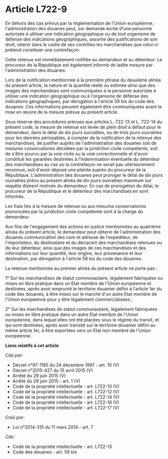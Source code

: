 # Article L722-9

En dehors des cas prévus par la réglementation de l'Union européenne, l'administration des douanes peut, sur demande écrite
d'une personne autorisée à utiliser une indication géographique ou de tout organisme de défense des indications
géographiques, assortie des justifications de son droit, retenir dans le cadre de ses contrôles les marchandises que celui-ci
prétend constituer une contrefaçon. 

Cette retenue est immédiatement notifiée au demandeur et au détenteur. Le procureur de la République est également informé de
ladite mesure par l'administration des douanes. 

Lors de la notification mentionnée à la première phrase du deuxième alinéa du présent article, la nature et la quantité
réelle ou estimée ainsi que des images des marchandises sont communiquées à la personne autorisée à utiliser une indication
géographique ou à l'organisme de défense des indications géographiques, par dérogation à l'article 59 bis du code des
douanes. Ces informations peuvent également être communiquées avant la mise en œuvre de la mesure prévue au présent article. 

Sous réserve des procédures prévues aux articles L. 722-13 et L. 722-14 du présent code, la mesure de retenue est levée de
plein droit à défaut pour le demandeur, dans le délai de dix jours ouvrables, ou de trois jours ouvrables pour les denrées
périssables, à compter de la notification de la retenue des marchandises, de justifier auprès de l'administration des douanes
soit de mesures conservatoires décidées par la juridiction civile compétente, soit de s'être pourvu par la voie civile ou la
voie correctionnelle et d'avoir constitué les garanties destinées à l'indemnisation éventuelle du détenteur des marchandises
au cas où la contrefaçon ne serait pas ultérieurement reconnue, soit d'avoir déposé une plainte auprès du procureur de la
République. L'administration des douanes peut proroger le délai de dix jours ouvrables prévu au présent alinéa de dix jours
ouvrables maximum sur requête dûment motivée du demandeur. En cas de prorogation du délai, le procureur de la République et
le détenteur des marchandises en sont informés. 

Les frais liés à la mesure de retenue ou aux mesures conservatoires prononcées par la juridiction civile compétente sont à la
charge du demandeur. 

Aux fins de l'engagement des actions en justice mentionnées au quatrième alinéa du présent article, le demandeur peut obtenir
de l'administration des douanes communication des nom et adresse de l'expéditeur, de l'importateur, du destinataire et du
déclarant des marchandises retenues ou de leur détenteur, ainsi que des images de ces marchandises et des informations sur
leur quantité, leur origine, leur provenance et leur destination, par dérogation à l'article 59 bis du code des douanes. 

La retenue mentionnée au premier alinéa du présent article ne porte pas : 

1° Sur les marchandises de statut communautaire, légalement fabriquées ou mises en libre pratique dans un Etat membre de
l'Union européenne et destinées, après avoir emprunté le territoire douanier défini à l'article 1er du code des douanes, à
être mises sur le marché d'un autre Etat membre de l'Union européenne pour y être légalement commercialisées ; 

2° Sur les marchandises de statut communautaire, légalement fabriquées ou mises en libre pratique dans un autre Etat membre
de l'Union européenne, dans lequel elles ont été placées sous le régime du transit, et qui sont destinées, après avoir
transité sur le territoire douanier défini au même article 1er, à être exportées vers un Etat non membre de l'Union
européenne.

**Liens relatifs à cet article**

_Cité par_:

  - Décret n°97-1195 du 24 décembre 1997 - art. 10 (V)
  - Décret n°2015-427 du 15 avril 2015 (V)
  - Arrêté du 29 juin 2015 (V)
  - Arrêté du 29 juin 2015 - art. 1 (V)
  - Code de la propriété intellectuelle - art. L722-10 (V)
  - Code de la propriété intellectuelle - art. L722-12 (V)
  - Code de la propriété intellectuelle - art. L722-14 (V)
  - Code de la propriété intellectuelle - art. L722-16 (V)
  - Code de la propriété intellectuelle - art. L722-17 (V)

_Créé par_:

  - Loi n°2014-315 du 11 mars 2014 - art. 7

_Cite_:

  - Code de la propriété intellectuelle - art. L722-13
  - Code des douanes - art. 59 bis
